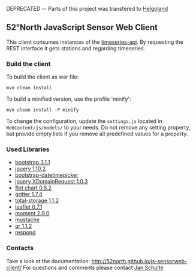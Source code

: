 DEPRECATED -- Parts of this project was transfered to [Helgoland](https://github.com/52North/helgoland)

## 52°North JavaScript Sensor Web Client

This client consumes instances of the [timeseries-api](https://github.com/52north/timeseries-api). By requesting the REST interface it gets stations and regarding timeseries.

### Build the client

To build the client as war file:
```
mvn clean install
```
To build a minified version, use the profile 'minify':
```
mvn clean install -P minify
```
To change the configuration, update the ```settings.js``` located in ```WebContent/js/models/``` to your needs. Do not remove any setting property, but provide empty lists if you remove all predefined values for a property.

### Used Libraries

* [bootstrap 3.1.1](https://github.com/twbs/bootstrap)
* [jquery 1.10.2](https://jquery.com/)
* [bootstrap-datetimepicker](http://www.malot.fr/bootstrap-datetimepicker/)
* [jquery XDomainRequest 1.0.3](https://github.com/MoonScript/jQuery-ajaxTransport-XDomainRequest)
* [flot chart 0.8.2](http://www.flotcharts.org/)
* [gritter 1.7.4](https://github.com/jboesch/Gritter)
* [total-storage 1.1.2](https://github.com/Upstatement/jquery-total-storage)
* [leaflet 0.7.1](http://leafletjs.com/)
* [moment 2.9.0](http://momentjs.com/)
* [mustache](https://mustache.github.com/)
* [qr 1.1.2](https://github.com/neocotic/qr.js)
* [respond](https://github.com/scottjehl/Respond)

### Contacts

Take a look at the documentation: http://52north.github.io/js-sensorweb-client/
For questions and comments please contact [Jan Schulte](mailto:j.schulte@52north.org)
